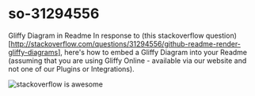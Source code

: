# so-31294556
Gliffy Diagram in Readme
In response to (this stackoverflow question)[http://stackoverflow.com/questions/31294556/github-readme-render-gliffy-diagrams], here's how to embed a Gliffy Diagram into your Readme (assuming that you are using Gliffy Online - available via our website and not one of our Plugins or Integrations).



![stackoverflow is awesome](http://www.gliffy.com/go/publish/image/8503597/L.png)
